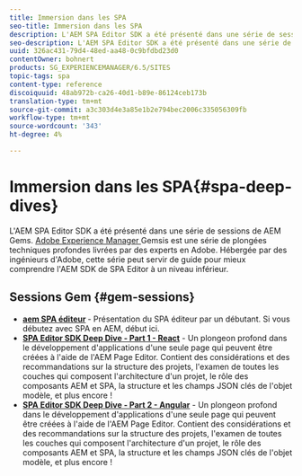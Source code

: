 ```yaml
---
title: Immersion dans les SPA
seo-title: Immersion dans les SPA
description: L'AEM SPA Editor SDK a été présenté dans une série de sessions de AEM Gems. Hébergée par des ingénieurs d'Adobe, cette série peut servir de guide pour mieux comprendre l'AEM SDK de l'éditeur SPA à un niveau bas, hébergée par des ingénieurs d'Adobe.
seo-description: L'AEM SPA Editor SDK a été présenté dans une série de sessions de AEM Gems. Hébergée par des ingénieurs d'Adobe, cette série peut servir de guide pour mieux comprendre l'AEM SDK de l'éditeur SPA à un niveau bas, hébergée par des ingénieurs d'Adobe.
uuid: 326ac431-79d4-48ed-aa48-0c9bfdbd23d0
contentOwner: bohnert
products: SG_EXPERIENCEMANAGER/6.5/SITES
topic-tags: spa
content-type: reference
discoiquuid: 48ab972b-ca26-40d1-b89e-86124ceb173b
translation-type: tm+mt
source-git-commit: a3c303d4e3a85e1b2e794bec2006c335056309fb
workflow-type: tm+mt
source-wordcount: '343'
ht-degree: 4%

---
```



# Immersion dans les SPA{#spa-deep-dives}

L&#39;AEM SPA Editor SDK a été présenté dans une série de sessions de AEM Gems. [Adobe Experience Manager ](https://helpx.adobe.com/fr/experience-manager/kt/eseminars/gems/aem-index.html) Gemsis est une série de plongées techniques profondes livrées par des experts en Adobe. Hébergée par des ingénieurs d&#39;Adobe, cette série peut servir de guide pour mieux comprendre l&#39;AEM SDK de SPA Editor à un niveau inférieur.

## Sessions Gem {#gem-sessions}

* **[aem SPA éditeur](https://helpx.adobe.com/experience-manager/kt/eseminars/gems/aem-spa-editor.html) [](https://helpx.adobe.com/experience-manager/kt/eseminars/gems/aem-spa-editor.html)**  - Présentation du SPA éditeur par un débutant. Si vous débutez avec SPA en AEM, début ici.
* **[SPA Editor SDK Deep Dive - Part 1 - React](https://helpx.adobe.com/experience-manager/kt/eseminars/gems/SPA-Editor-SDK-Deep-Dive-React.html)**  - Un plongeon profond dans le développement d&#39;applications d&#39;une seule page qui peuvent être créées à l&#39;aide de l&#39;AEM Page Editor. Contient des considérations et des recommandations sur la structure des projets, l&#39;examen de toutes les couches qui composent l&#39;architecture d&#39;un projet, le rôle des composants AEM et SPA, la structure et les champs JSON clés de l&#39;objet modèle, et plus encore !
* **[SPA Editor SDK Deep Dive - Part 2 - Angular](https://helpx.adobe.com/experience-manager/kt/eseminars/gems/SPA-Editor-SDK-Deep-Dive-Angular.html)**  - Un plongeon profond dans le développement d&#39;applications d&#39;une seule page qui peuvent être créées à l&#39;aide de l&#39;AEM Page Editor. Contient des considérations et des recommandations sur la structure des projets, l&#39;examen de toutes les couches qui composent l&#39;architecture d&#39;un projet, le rôle des composants AEM et SPA, la structure et les champs JSON clés de l&#39;objet modèle, et plus encore !

